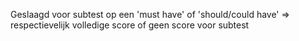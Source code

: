 Geslaagd voor subtest op een 'must have' of 'should/could have' ⇒ respectievelijk volledige score of geen score voor subtest

